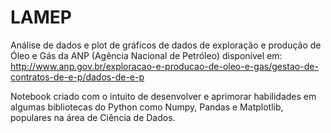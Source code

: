# LAMEP

Análise de dados e plot de gráficos de dados de exploração e produção de Óleo e Gás da ANP (Agência Nacional de Petróleo) disponível em: http://www.anp.gov.br/exploracao-e-producao-de-oleo-e-gas/gestao-de-contratos-de-e-p/dados-de-e-p

Notebook criado com o intuito de desenvolver e aprimorar habilidades em algumas bibliotecas do Python como Numpy, Pandas e Matplotlib, populares na área de Ciência de Dados.
